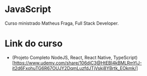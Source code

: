 # JavaScript

Curso ministrado Matheus Fraga, Full Stack Developer.

# Link do curso

* (Projeto Completo NodeJS, React, React Native, TypeScript)[https://www.udemy.com/share/106djC3@HtEBI4kBMLRmYiJ-it2d6FxohuTG6R67OUJY2DqmLuzfdJTjVskj8YBrtk_EOkmk/]
